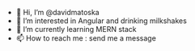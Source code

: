 - 👋 Hi, I’m @davidmatoska
- 👀 I’m interested in Angular and drinking milkshakes
- 🌱 I’m currently learning MERN stack
- 📫 How to reach me : send me a message

<!---
davidmatoska/davidmatoska is a ✨ special ✨ repository because its `README.md` (this file) appears on your GitHub profile.
You can click the Preview link to take a look at your changes.
--->
